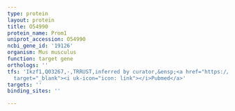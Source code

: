 ```yaml
---
type: protein
layout: protein
title: O54990
protein_name: Prom1
uniprot_accession: O54990
ncbi_gene_id: '19126'
organism: Mus musculus
function: target gene
orthologs: ''
tfs: 'Ikzf1,Q03267,-,TRRUST,inferred by curator,&ensp;<a href="https://www.ncbi.nlm.nih.gov/pubmed/?term=25301737%5Buid%5D+OR+29087512%5Buid%5D"
  target="_blank"><i uk-icon="icon: link"></i>Pubmed</a>'
targets: ''
binding_sites: ''

---
```

